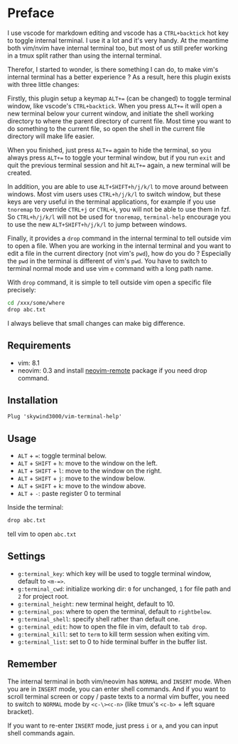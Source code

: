 # Preface

I use vscode for markdown editing and vscode has a `CTRL+backtick` hot key to toggle internal terminal. I use it a lot and it's very handy. At the meantime both vim/nvim have internal terminal too, but most of us still prefer working in a tmux split rather than using the internal terminal.

Therefor, I started to wonder, is there something I can do, to make vim's internal terminal has a better experience ? As a result, here this plugin exists with three little changes:

Firstly, this plugin setup a keymap `ALT+=` (can be changed) to toggle terminal window, like vscode's `CTRL+backtick`. When you press `ALT+=` it will open a new terminal below your current window, and initiate the shell working directory to where the parent directory of current file. Most time you want to do something to the current file, so open the shell in the current file directory will make life easier.

When you finished, just press `ALT+=` again to hide the terminal, so you always press `ALT+=` to toggle your terminal window, but if you run `exit` and quit the previous terminal session and hit `ALT+=` again, a new terminal will be created.

In addition, you are able to use `ALT+SHIFT+h/j/k/l` to move around between windows. Most vim users uses `CTRL+h/j/k/l` to switch window, but these keys are very useful in the terminal applications, for example if you use `tnoremap` to override `CTRL+j` or `CTRL+k`, you will not be able to use them in fzf. So `CTRL+h/j/k/l` will not be used for `tnoremap`, `terminal-help` encourage you to use the new `ALT+SHIFT+h/j/k/l` to jump between windows.

Finally, it provides a `drop` command in the internal terminal to tell outside vim to open a file. When you are working in the internal terminal and you want to edit a file in the current directory (not vim's `pwd`), how do you do ? Especially the `pwd` in the terminal is different of vim's `pwd`. You have to switch to terminal normal mode and use vim `e` command with a long path name.

With `drop` command, it is simple to tell outside vim open a specific file precisely:

```bash
cd /xxx/some/where
drop abc.txt
```

I always believe that small changes can make big difference.

## Requirements

- vim: 8.1
- neovim: 0.3 and install [neovim-remote](https://github.com/mhinz/neovim-remote) package if you need drop command.

## Installation

```VimL
Plug 'skywind3000/vim-terminal-help'
```

## Usage

- `ALT` + `=`: toggle terminal below.
- `ALT` + `SHIFT` + `h`: move to the window on the left.
- `ALT` + `SHIFT` + `l`: move to the window on the right.
- `ALT` + `SHIFT` + `j`: move to the window below.
- `ALT` + `SHIFT` + `k`: move to the window above.
- `ALT` + `-`: paste register 0 to terminal

Inside the terminal:

```bash
drop abc.txt
```

tell vim to open `abc.txt`


## Settings

- `g:terminal_key`: which key will be used to toggle terminal window, default to `<m-=>`.
- `g:terminal_cwd`: initialize working dir: `0` for unchanged, `1` for file path and `2` for project root.
- `g:terminal_height`: new terminal height, default to 10.
- `g:terminal_pos`: where to open the terminal, default to `rightbelow`.
- `g:terminal_shell`: specify shell rather than default one.
- `g:terminal_edit`: how to open the file in vim, default to `tab drop`.
- `g:terminal_kill`: set to `term` to kill term session when exiting vim.
- `g:terminal_list`: set to 0 to hide terminal buffer in the buffer list.


## Remember

The internal terminal in both vim/neovim has `NORMAL` and `INSERT` mode. When you are in `INSERT` mode, you can enter shell commands. And if you want to scroll terminal screen or copy / paste texts to a normal vim buffer, you need to switch to `NORMAL` mode by `<c-\><c-n>` (like tmux's `<c-b>` + left square bracket).

If you want to re-enter `INSERT` mode, just press `i` or `a`, and you can input shell commands again.